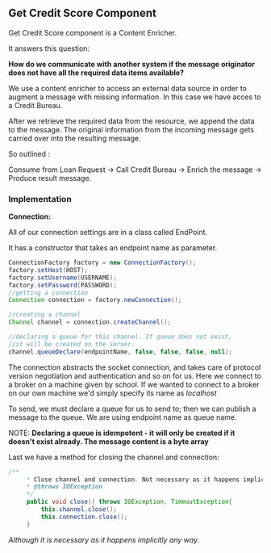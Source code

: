 
## Get Credit Score Component 

Get Credit Score component is a Content Enricher.

It answers this question: 

**How do we communicate with another system if the message originator does not have all the required data items available?**

We use a content enricher to access an external data source in order to augment a message with missing information. In this case we have acces to a Credit Bureau. 

After we retrieve the required data from the resource, we append the data to the message. The original information from the incoming message gets carried over into the resulting message.

So outlined : 

Consume from Loan Request -> Call Credit Bureau -> Enrich the message -> Produce result message.

### Implementation

**Connection:**

All of our connection settings are in a class called EndPoint. 

It has a constructor that takes an endpoint name as parameter.


```java
ConnectionFactory factory = new ConnectionFactory();
factory.setHost(HOST);
factory.setUsername(USERNAME);
factory.setPassword(PASSWORD);
//getting a connection
Connection connection = factory.newConnection();

//creating a channel
Channel channel = connection.createChannel();

//declaring a queue for this channel. If queue does not exist,
//it will be created on the server.
channel.queueDeclare(endpointName, false, false, false, null);
```
The connection abstracts the socket connection, and takes care of protocol version negotiation and authentication and so on for us. Here we connect to a broker on a machine given by school. If we wanted to connect to a broker on our own machine we'd simply specify its name as *localhost*

To send, we must declare a queue for us to send to; then we can publish a message to the queue. We are using endpoint name as queue name. 

NOTE: **Declaring a queue is idempotent - it will only be created if it doesn't exist already. The message content is a byte array**

Last we have a method for closing the channel and connection:

```java
/**
     * Close channel and connection. Not necessary as it happens implicitly any way. 
     * @throws IOException
     */
     public void close() throws IOException, TimeoutException{
         this.channel.close();
         this.connection.close();
     }
```
*Although it is necessary as it happens implicitly any way.*



